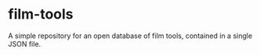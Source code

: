 # film-tools
A simple repository for an open database of film tools, contained in a single JSON file.
